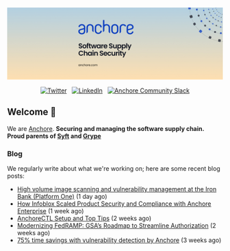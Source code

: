 <p align="center">
  <a href="https://anchore.com" target="_blank"><img src="https://raw.githubusercontent.com/anchore/.github/main/.github/banner.jpg"></a>
</p>
<p align="center">
  &nbsp;<a href="https://twitter.com/anchore" target="_blank"><img alt="Twitter" src="https://img.shields.io/badge/Twitter-303030?style=for-the-badge&logo=x&logoColor=%23ffffff"></a>&nbsp;
  &nbsp;<a href="https://www.linkedin.com/company/anchore" target="_blank"><img alt="LinkedIn" src="https://img.shields.io/badge/LinkedIn-1667be?style=for-the-badge&logo=linkedin&logoColor=%23ffffff"></a>&nbsp;
  &nbsp;<a href="https://anchore.com/slack" target="_blank"><img alt="Anchore Community Slack" src="https://img.shields.io/badge/Slack-4A154B?style=for-the-badge&logo=slack&logoColor=white"></a>&nbsp;
</p>

## Welcome 👋

We are [Anchore](https://anchore.com/).
**Securing and managing the software supply chain. Proud parents of [Syft](https://github.com/anchore/syft) and [Grype](https://github.com/anchore/grype)**

### Blog 

We regularly write about what we're working on; here are some recent blog posts:


- [High volume image scanning and vulnerability management at the Iron Bank (Platform One)](https://anchore.com/blog/platform-one-iron-bank-case-study-container-scanning-vulnerablity-management/) (1 day ago)
- [How Infoblox Scaled Product Security and Compliance with Anchore Enterprise](https://anchore.com/blog/infoblox-scales-product-security-compliance-with-anchore/) (1 week ago)
- [AnchoreCTL Setup and Top Tips](https://anchore.com/blog/anchorectl-setup-and-top-tips/) (2 weeks ago)
- [Modernizing FedRAMP: GSA’s Roadmap to Streamline Authorization](https://anchore.com/blog/fedramp-compliance-modernization-2024-update/) (2 weeks ago)
- [75% time savings with vulnerability detection by Anchore](https://anchore.com/case-studies/75-time-savings-with-vulnerability-detection-by-anchore/) (3 weeks ago)
